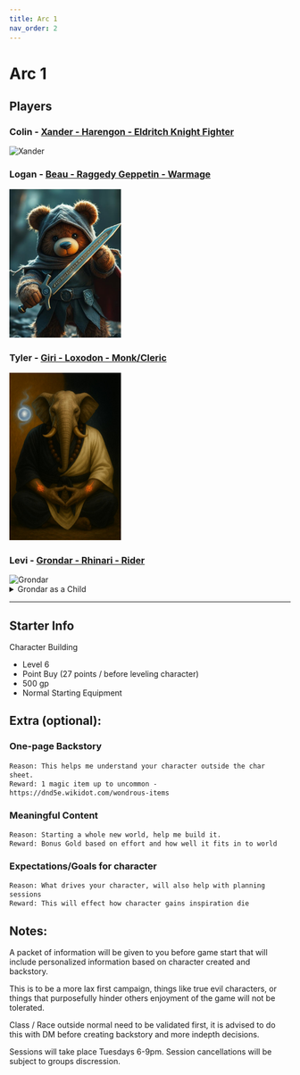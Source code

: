 ```yaml
---
title: Arc 1
nav_order: 2
---
```


# Arc 1

## Players

### Colin - [Xander - Harengon - Eldritch Knight Fighter](https://www.myth-weavers.com/sheets/?id=3033797)

<img src="./Char Pics/Xander.png" alt="Xander" width="200"/>

### Logan - [Beau - Raggedy Geppetin - Warmage](https://www.myth-weavers.com/sheets/?id=3033272)

<img src="./Char Pics/Beau.png" alt="Beau" width="200"/>

### Tyler - [Giri - Loxodon - Monk/Cleric](https://www.myth-weavers.com/sheets/?id=3033436)

<img src="./Char Pics/Giri.png" alt="Giri" width="200"/>

### Levi - [Grondar - Rhinari - Rider](https://www.myth-weavers.com/sheets/?id=3034187)

<img src="./Char Pics/Grondar.png" alt="Grondar" width="200"/>
<details>
<summary>Grondar as a Child</summary>

<img src="./Char Pics/Grondar_Young.png" alt="Grondar_Young" width="200"/>

</details>

---

## Starter Info

Character Building

- Level 6
- Point Buy (27 points / before leveling character)
- 500 gp
- Normal Starting Equipment

## Extra (optional):

### One-page Backstory

    Reason: This helps me understand your character outside the char sheet.
    Reward: 1 magic item up to uncommon - https://dnd5e.wikidot.com/wondrous-items

### Meaningful Content

    Reason: Starting a whole new world, help me build it.
    Reward: Bonus Gold based on effort and how well it fits in to world


### Expectations/Goals for character
    Reason: What drives your character, will also help with planning sessions
    Reward: This will effect how character gains inspiration die

## Notes:

A packet of information will be given to you before game start that will include personalized information based on character created and backstory.

This is to be a more lax first campaign, things like true evil characters, or things that purposefully hinder others enjoyment of the game will not be tolerated.

Class / Race outside normal need to be validated first, it is advised to do this with DM before creating backstory and more indepth decisions. 

Sessions will take place Tuesdays 6-9pm.  Session cancellations will be subject to groups discression.